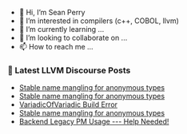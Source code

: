 - 👋 Hi, I’m Sean Perry
- 👀 I’m interested in compilers (c++, COBOL, llvm)
- 🌱 I’m currently learning ...
- 💞️ I’m looking to collaborate on ...
- 📫 How to reach me ...

<!---
s66perry/s66perry is a ✨ special ✨ repository because its `README.md` (this file) appears on your GitHub profile.
You can click the Preview link to take a look at your changes.
--->
### 📕 Latest LLVM Discourse Posts

<!-- DISCOURSE-LLVM:START -->
- [Stable name mangling for anonymous types](https://discourse.llvm.org/t/stable-name-mangling-for-anonymous-types/66943#post_15)
- [Stable name mangling for anonymous types](https://discourse.llvm.org/t/stable-name-mangling-for-anonymous-types/66943#post_14)
- [VariadicOfVariadic Build Error](https://discourse.llvm.org/t/variadicofvariadic-build-error/66960#post_5)
- [Stable name mangling for anonymous types](https://discourse.llvm.org/t/stable-name-mangling-for-anonymous-types/66943#post_13)
- [Backend Legacy PM Usage --- Help Needed!](https://discourse.llvm.org/t/backend-legacy-pm-usage-help-needed/66964#post_2)
<!-- DISCOURSE-LLVM:END -->

